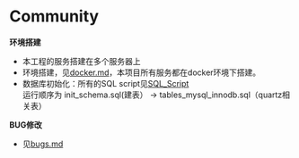 # Community

**环境搭建**
- 本工程的服务搭建在多个服务器上
- 环境搭建，见[docker.md](https://github.com/Freya19/Community/blob/master/docs/docker.md)，本项目所有服务都在docker环境下搭建。
- 数据库初始化：所有的SQL script见[SQL_Script](https://github.com/Freya19/Community/tree/master/docs/SQL_Script)
  <br/>运行顺序为 	init_schema.sql(建表） -> tables_mysql_innodb.sql（quartz相关表）

**BUG修改**
- 见[bugs.md](https://github.com/Freya19/Community/blob/master/docs/bugs.md)

